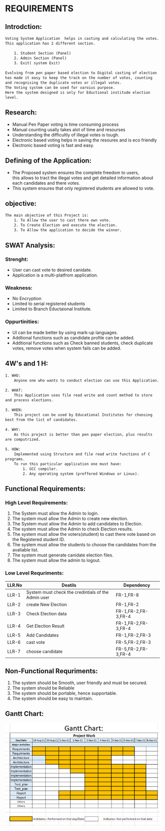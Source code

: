 # REQUIREMENTS
## Introdction:
   
    Voting System Application  helps in casting and calculating the votes. This application has 2 different section.
    
        1. Student Section (Panel)
        2. Admin Section (Panel)
        3. Exit( system Exit)
   
    Evolving from pen paper based election to Digital casting of election has made it easy to keep the track on the number of votes, counting and recognising the duplicate votes or illegal votes.
    The Voting system can be used for varoius purpose.
    Here the system designed is only for Eductional institude election level.

## Research:
- Manual Pen Paper voting is time consuming process
- Manual counting usally takes alot of time and resourses
- Understanding the difficultly of illegal votes is tough.
- Electronic based voting helps in saving the resoures and is eco friendly
- Electronic based voting is fast and easy.

## Defining of the Application:
- The Proposed system ensures the complete freedom to users,<br> this allows to tract the illegal votes and get detailed information about  each candidates and there votes.<br>
-  This system ensures that only registered students are allowed to vote.
    
## objective:
    The main objective of this Project is:
        1. To Allow the user to cast there own vote.
        2. To Create Election and execute the election.
        3. To Allow the application to decide the winner.
   
## SWAT Analysis:
### Strenght:
- User can cast vote to desired canidate.
- Application is a multi-platfrom application.
  
### Weakness:
- No Encryption
- Limited to serial registered students
- Limited to Branch Eductaional Institute.

### Oppurtinities:
- UI can be made better by using mark-up languages.
- Addtional functions such as candidate profile can be added.
- Addtional functions such as Check banned students, check duplicate votes, remove votes when system fails can be added.
  
## 4W's and 1 H:
    
    1. WHO:
        Anyone one who wants to conduct election can use this Application.
    
    2. WHAT:
        This Application uses file read write and count method to store and process elections.
    
    3. WHEN:
        This project can be used by Educational Institutes for choosing best from the list of candidates.
    
    4. WHY:
        As this project is better than pen paper election, plus results are computrized.
    
    5. HOW:
        Implemented using Structure and file read write functions of C programs.
        To run this particular application one must have:
            1. GCC compiler.
            2. Any operating system (preffered Windows or Linux).

## Functional Requirements:
### High Level Requirements:
1. The System must allow the Admin to login.
2. The system must allow the Admin to create new election.
3. The System must allow the Admin to add candidates to Election.
4. The system must allow the Admin to check Election results.
5. The system must allow the voters(student) to cast there vote based on the Registered student ID.
6. The system must allow the students to choose the candidates from the avaliable list.
7. The system must generate canidate election files.
8. The system must allow the admin to logout.

### Low Level Requriments:
|LLR.No|Deatils|Dependency|
|------|-------|----------|
|LLR-1| System must check the credintials of the Admin user|FR-1,FR-8|
|LLR-2|create New Election|FR-1,FR-2|
|LLR-3|Check Election data|FR-1,FR-2,FR-3,FR-4|
|LLR-4|Get Election Result|FR-1,FR-2,FR-3,FR-4|
|LLR-5|Add Candidates|FR-1,FR-2,FR-3|
|LLR-6|cast vote|FR-5,FR-2,FR-3|
|LLR-7|choose candidate|FR-5,FR-2,FR-3,FR-4|

## Non-Functional Requriments:
1. The system should be Smooth, user friendly and must be secured.
2. The system should be Reliable
3. The system should be portable, hence supportable.
4. The system should be easy to maintain.

## Gantt Chart:
![Gantt Chart](/1_Requirements/Gantt_chart.jpg)
